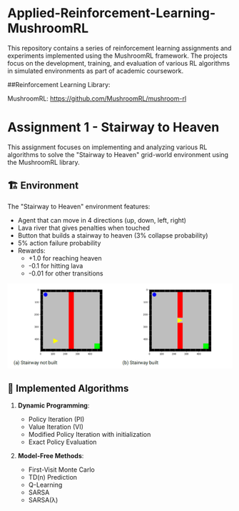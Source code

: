# Applied-Reinforcement-Learning-MushroomRL
This repository contains a series of reinforcement learning assignments and experiments implemented using the MushroomRL framework. The projects focus on the development, training, and evaluation of various RL algorithms in simulated environments as part of academic coursework.



##Reinforcement Learning Library: 

MushroomRL: https://github.com/MushroomRL/mushroom-rl


# Assignment 1 - Stairway to Heaven
This assignment focuses on implementing and analyzing various RL algorithms to solve the "Stairway to Heaven" grid-world environment using the MushroomRL library.

## 🏗️ Environment
The "Stairway to Heaven" environment features:
- Agent that can move in 4 directions (up, down, left, right)
- Lava river that gives penalties when touched
- Button that builds a stairway to heaven (3% collapse probability)
- 5% action failure probability
- Rewards:
  - +1.0 for reaching heaven
  - -0.1 for hitting lava
  - -0.01 for other transitions

![Stairway to Heaven Environment Visualization](images/stairway_to_heaven.png)

## 🧠 Implemented Algorithms
1. **Dynamic Programming**:
   - Policy Iteration (PI)
   - Value Iteration (VI)
   - Modified Policy Iteration with initialization
   - Exact Policy Evaluation

2. **Model-Free Methods**:
   - First-Visit Monte Carlo
   - TD(n) Prediction
   - Q-Learning
   - SARSA
   - SARSA(λ)

